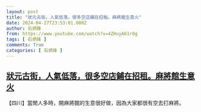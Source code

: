```yaml
---
layout: post
title: "狀元古街，人氣低落，很多空店鋪在招租。麻將館生意火"
date: 2024-04-27T23:53:01.000Z
author: 石炳鋒
from: https://www.youtube.com/watch?v=4ZHuyA61r0g
tags: [ 石炳锋 ]
comments: True
categories: [ 石炳锋 ]
---
```

<!--1714261981000-->
[狀元古街，人氣低落，很多空店鋪在招租。麻將館生意火](https://www.youtube.com/watch?v=4ZHuyA61r0g)
------

<div>
【四川】當閒人多時，開麻將館的生意很好做，因為大家都很有空去打麻將。
</div>
